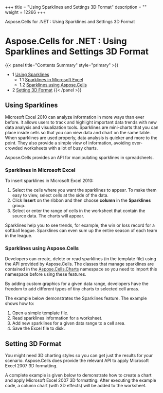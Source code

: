 +++
title = "Using Sparklines and Settings 3D Format" 
description = "" 
weight = 12266 
+++

Aspose.Cells for .NET : Using Sparklines and Settings 3D Format  

# Aspose.Cells for .NET : Using Sparklines and Settings 3D Format


{{< panel title="Contents Summary" style="primary" >}}
*   1 [Using Sparklines](#UsingSparklinesandSettings3DFormat-UsingSparklines)
    *   1.1 [Sparklines in Microsoft Excel](#UsingSparklinesandSettings3DFormat-SparklinesinMicrosoftExcel)
    *   1.2 [Sparklines using Aspose.Cells](#UsingSparklinesandSettings3DFormat-SparklinesusingAspose.Cells)
*   2 [Setting 3D Format](#UsingSparklinesandSettings3DFormat-Setting3DFormat)
{{< /panel >}}
 

## Using Sparklines

Microsoft Excel 2010 can analyze information in more ways than ever before. It allows users to track and highlight important data trends with new data analysis and visualization tools. Sparklines are mini-charts that you can place inside cells so that you can view data and chart on the same table. When sparklines are used properly, data analysis is quicker and more to the point. They also provide a simple view of information, avoiding over-crowded worksheets with a lot of busy charts.

Aspose.Cells provides an API for manipulating sparklines in spreadsheets.

### Sparklines in Microsoft Excel

To insert sparklines in Microsoft Excel 2010:

1.  Select the cells where you want the sparklines to appear. To make them easy to view, select cells at the side of the data.
2.  Click **Insert** on the ribbon and then choose **column** in the **Sparklines** group.
3.  Select or enter the range of cells in the worksheet that contain the source data. The charts will appear.

Sparklines help you to see trends, for example, the win or loss record for a softball league. Sparklines can even sum up the entire season of each team in the league.

### Sparklines using Aspose.Cells

Developers can create, delete or read sparklines (in the template file) using the API provided by Aspose.Cells. The classes that manage sparklines are contained in the [Aspose.Cells.Charts](https://apireference.aspose.com/cells/net/aspose.cells.charts) namespace so you need to import this namespace before using these features.

By adding custom graphics for a given data range, developers have the freedom to add different types of tiny charts to selected cell areas.

The example below demonstrates the Sparklines feature. The example shows how to:

1.  Open a simple template file.
2.  Read sparklines information for a worksheet.
3.  Add new sparklines for a given data range to a cell area.
4.  Save the Excel file to disk.

## Setting 3D Format

You might need 3D charting styles so you can get just the results for your scenario. Aspose.Cells does provide the relevant API to apply Microsoft Excel 2007 3D formatting.

A complete example is given below to demonstrate how to create a chart and apply Microsoft Excel 2007 3D formatting. After executing the example code, a column chart (with 3D effects) will be added to the worksheet.


